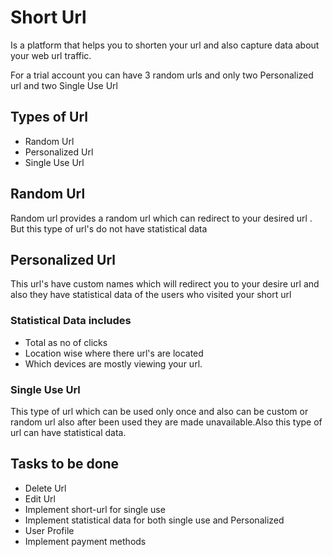 # Short Url
Is a platform that helps you to shorten your url and also capture data about your web url traffic.

For a trial account you can have 3 random urls and only two Personalized url and two Single Use Url

## Types of Url
- Random Url
- Personalized Url
- Single Use Url

## Random Url
Random url provides a random url which can redirect to your desired url . But this type of url's do not have statistical data

## Personalized Url
This url's have custom names which will redirect you to your desire url and also they have statistical data of the users who visited your short url

### Statistical Data includes
 - Total as no of clicks
 - Location wise where there url's are located
 - Which devices are mostly viewing your url.


### Single Use Url
This type of url which can be used only once and also can be custom or random url also after been used they are made unavailable.Also this type of url can have statistical data.

## Tasks to be done
- Delete Url
- Edit Url
- Implement short-url for single use
- Implement statistical data for both single use and Personalized
- User Profile
- Implement payment methods


